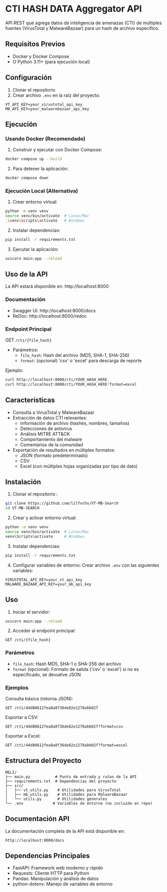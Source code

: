 # CTI HASH DATA Aggregator API

API REST que agrega datos de inteligencia de amenazas (CTI) de múltiples fuentes (VirusTotal y MalwareBazaar) para un hash de archivo específico.

## Requisitos Previos

- Docker y Docker Compose
- O Python 3.11+ (para ejecución local)

## Configuración

1. Clonar el repositorio
2. Crear archivo `.env` en la raíz del proyecto:
```
VT_API_KEY=your_virustotal_api_key
MB_API_KEY=your_malwarebazaar_api_key
```

## Ejecución

### Usando Docker (Recomendado)

1. Construir y ejecutar con Docker Compose:
```bash
docker compose up --build
```

2. Para detener la aplicación:
```bash
docker compose down
```

### Ejecución Local (Alternativa)

1. Crear entorno virtual:
```bash
python -m venv venv
source venv/bin/activate  # Linux/Mac
.\venv\Scripts\activate   # Windows
```

2. Instalar dependencias:
```bash
pip install -r requirements.txt
```

3. Ejecutar la aplicación:
```bash
uvicorn main:app --reload
```

## Uso de la API

La API estará disponible en: http://localhost:8000

### Documentación
- Swagger UI: http://localhost:8000/docs
- ReDoc: http://localhost:8000/redoc

### Endpoint Principal

GET `/cti/{file_hash}`
- Parámetros:
  - `file_hash`: Hash del archivo (MD5, SHA-1, SHA-256)
  - `format`: (opcional) 'csv' o 'excel' para descarga de reporte

Ejemplo:
```bash
curl http://localhost:8000/cti/YOUR_HASH_HERE
curl http://localhost:8000/cti/YOUR_HASH_HERE?format=excel
```

## Características

- Consulta a VirusTotal y MalwareBazaar
- Extracción de datos CTI relevantes:
  - Información de archivo (hashes, nombres, tamaños)
  - Detecciones de antivirus
  - Análisis MITRE ATT&CK
  - Comportamiento del malware
  - Comentarios de la comunidad
- Exportación de resultados en múltiples formatos:
  - JSON (formato predeterminado)
  - CSV
  - Excel (con múltiples hojas organizadas por tipo de dato)

## Instalación

1. Clonar el repositorio :
```bash
git clone https://github.com/lilfvchx/VT-MB-Search
cd VT-MB-SEARCH
```

2. Crear y activar entorno virtual:
```bash
python -m venv venv
source venv/bin/activate  # Linux/Mac
venv\Scripts\activate     # Windows
```

3. Instalar dependencias:
```bash
pip install -r requirements.txt
```

4. Configurar variables de entorno:
Crear archivo `.env` con las siguientes variables:
```
VIRUSTOTAL_API_KEY=your_vt_api_key
MALWARE_BAZAAR_API_KEY=your_mb_api_key
```

## Uso

1. Iniciar el servidor:
```bash
uvicorn main:app --reload
```

2. Acceder al endpoint principal:
```
GET /cti/{file_hash}
```

### Parámetros

- `file_hash`: Hash MD5, SHA-1 o SHA-256 del archivo
- `format` (opcional): Formato de salida ('csv' o 'excel') si no es especificado, se devuelve JSON

### Ejemplos

Consulta básica (retorna JSON):
```
GET /cti/44d88612fea8a8f36de82e1278abb02f
```

Exportar a CSV:
```
GET /cti/44d88612fea8a8f36de82e1278abb02f?format=csv
```

Exportar a Excel:
```
GET /cti/44d88612fea8a8f36de82e1278abb02f?format=excel
```

## Estructura del Proyecto

```
MELI/
├── main.py           # Punto de entrada y rutas de la API
├── requirements.txt  # Dependencias del proyecto
├── src/
│   ├── vt_utils.py    # Utilidades para VirusTotal
│   ├── mb_utils.py    # Utilidades para MalwareBazaar
│   └── utils.py       # Utilidades generales
└── .env             # Variables de entorno (no incluido en repo)
```

## Documentación API

La documentación completa de la API está disponible en:
```
http://localhost:8000/docs
```

## Dependencias Principales

- FastAPI: Framework web moderno y rápido
- Requests: Cliente HTTP para Python
- Pandas: Manipulación y análisis de datos
- python-dotenv: Manejo de variables de entorno
